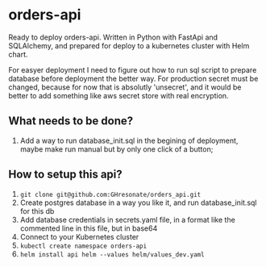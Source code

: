 # orders-api
Ready to deploy orders-api. Written in Python with FastApi and SQLAlchemy, and prepared for deploy to a kubernetes cluster with Helm chart.

For easyer deployment I need to figure out how to run sql script to prepare database before deployment the better way.
For production secret must be changed, because for now that is absolutly 'unsecret', and it would be better to add something like aws secret store with real encryption.
## What needs to be done?
1) Add a way to run database_init.sql in the begining of deployment, maybe make run manual but by only one click of a button;

## How to setup this api?
1) ```git clone git@github.com:GHresonate/orders_api.git```
2) Create postgres database in a way you like it, and run database_init.sql for this db
3) Add database credentials in secrets.yaml file, in a format like the commented line in this file, but in base64
4) Connect to your Kubernetes cluster
5) ```kubectl create namespace orders-api```
6) ```helm install api helm --values helm/values_dev.yaml```
